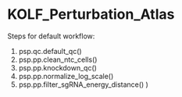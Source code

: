 # KOLF_Perturbation_Atlas

Steps for default workflow:

1. psp.qc.default_qc()
2. psp.pp.clean_ntc_cells()
3. psp.pp.knockdown_qc()
4. psp.pp.normalize_log_scale()
5. psp.pp.filter_sgRNA_energy_distance()
)